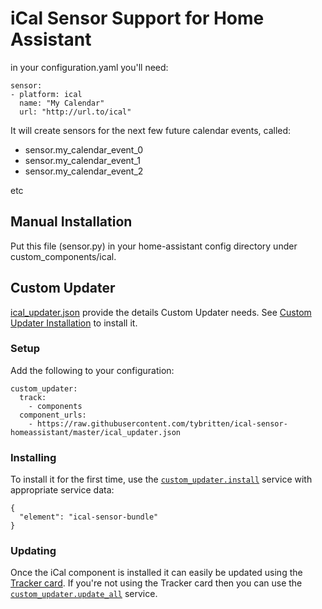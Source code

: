 # iCal Sensor Support for Home Assistant

in your configuration.yaml you'll need:

```
sensor:
- platform: ical
  name: "My Calendar"
  url: "http://url.to/ical"
```

It will create sensors for the next few future calendar events, called:

* sensor.my_calendar_event_0
* sensor.my_calendar_event_1
* sensor.my_calendar_event_2

etc

## Manual Installation
Put this file (sensor.py) in your home-assistant config directory under custom_components/ical.
## Custom Updater
[ical_updater.json](ical_updater.json)  provide the details Custom Updater needs. See [Custom Updater Installation](https://github.com/custom-components/custom_updater/wiki/Installation) to install it.
### Setup
Add the following to your configuration:
```
custom_updater:
  track:
    - components
  component_urls:
    - https://raw.githubusercontent.com/tybritten/ical-sensor-homeassistant/master/ical_updater.json

```

### Installing
To install it for the first time, use the [`custom_updater.install`](https://github.com/custom-components/custom_updater/wiki/Services#install-element-cardcomponentpython_script) service with appropriate service data:
```
{
  "element": "ical-sensor-bundle"
}
```
### Updating
Once the iCal component is installed it can easily be updated using the [Tracker card](https://github.com/custom-cards/tracker-card). If you're not using the Tracker card then you can use the [`custom_updater.update_all`](https://github.com/custom-components/custom_updater/wiki/Services#update-all) service.

